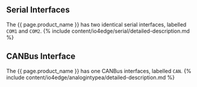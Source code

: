 ## Serial Interfaces
The {{ page.product_name }} has two identical serial interfaces, labelled `COM1` and `COM2`.
{% include content/io4edge/serial/detailed-description.md %}

## CANBus Interface
The {{ page.product_name }} has one CANBus interfaces, labelled `CAN`.
{% include content/io4edge/analogintypea/detailed-description.md %}
